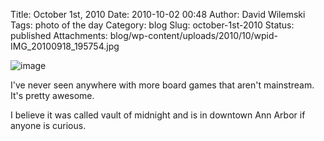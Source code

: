 Title: October 1st, 2010 
Date: 2010-10-02 00:48
Author: David Wilemski
Tags: photo of the day
Category: blog
Slug: october-1st-2010
Status: published
Attachments: blog/wp-content/uploads/2010/10/wpid-IMG_20100918_195754.jpg

![image](http://oromis.davidwilemski.com/blog/wp-content/uploads/2010/10/wpid-IMG_20100918_195754.jpg)

I\'ve never seen anywhere with more board games that aren\'t mainstream.
It\'s pretty awesome.

I believe it was called vault of midnight and is in downtown Ann Arbor
if anyone is curious.  
